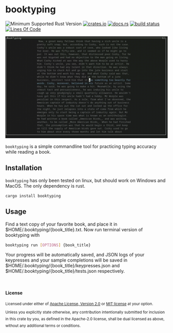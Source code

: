 # booktyping
![Minimum Supported Rust Version](https://img.shields.io/badge/rustc-1.74+-ab6000.svg)
[<img alt="crates.io" src="https://img.shields.io/crates/v/booktyping.svg?color=fc8d62&logo=rust" height="20" style=flat-square>](https://crates.io/crates/booktyping)
[<img alt="docs.rs" src="https://img.shields.io/badge/docs.rs-66c2a5?style=for-the-badge&labelColor=555555&logo=docs.rs&style=flat-square" height="20">](https://docs.rs/booktyping)
[<img alt="build status" src="https://img.shields.io/github/actions/workflow/status/valeratrades/booktyping/ci.yml?branch=master&style=for-the-badge&style=flat-square" height="20">](https://github.com/valeratrades/booktyping/actions?query=branch%3Amaster) <!--NB: Won't find it if repo is private-->
[![Lines Of Code](https://tokei.rs/b1/github/valeratrades/booktyping?category=code)](https://github.com/valeratrades/booktyping/tree/master/src)

![usage-example-gif](./docs/.assets/usage-example.gif)

`booktyping` is a simple commandline tool for practicing typing accuracy while reading a book.

## Installation

`booktyping` has only been tested on linux, but should work on Windows and MacOS. The only dependency is rust. 

```
cargo install booktyping
```

## Usage
Find a text copy of your favorite book, and place it in $HOME/.booktyping/{book_title}.txt.
Now run terminal version of booktyping with 
```sh
booktyping run [OPTIONS] {book_title}
```

Your progress will be automatically saved, and JSON logs of your keypresses and your sample completions will be saved in $HOME/.booktyping/{book_title}/keypresses.json and $HOME/.booktyping/{book_title}/tests.json respectively.


<br>

#### License

<sup>
Licensed under either of <a href="LICENSE-APACHE">Apache License, Version
2.0</a> or <a href="LICENSE-MIT">MIT license</a> at your option.
</sup>

<br>

<sub>
Unless you explicitly state otherwise, any contribution intentionally submitted
for inclusion in this crate by you, as defined in the Apache-2.0 license, shall
be dual licensed as above, without any additional terms or conditions.
</sub>
